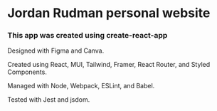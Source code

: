 # Jordan Rudman personal website
### This app was created using create-react-app

Designed with Figma and Canva.

Created using React, MUI, Tailwind, Framer, React Router, and Styled Components.

Managed with Node, Webpack, ESLint, and Babel.

Tested with Jest and jsdom.